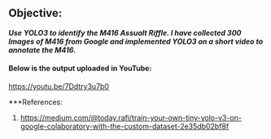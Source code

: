 ## Objective:

***Use YOLO3 to identify the M416 Assualt Riffle. I have collected 300 Images of M416 from Google and implemented YOLO3 on a short video to annotate the M416.***

#### Below is the output uploaded in YouTube: 

https://youtu.be/7Ddtry3u7b0




***References:
1. https://medium.com/@today.rafi/train-your-own-tiny-yolo-v3-on-google-colaboratory-with-the-custom-dataset-2e35db02bf8f
